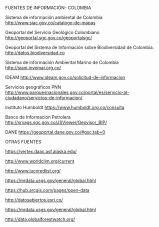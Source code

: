 FUENTES DE INFORMACIÓN- COLOMBIA

Sistema de información ambiental de Colombia 
http://www.siac.gov.co/catalogo-de-mapas

Geoportal del Servicio Geológico Colombiano
http://geoportal.sgc.gov.co/geoportalsgc/

Geoportal del Sistema de Información sobre Biodiversidad de Colombia.
http://datos.biodiversidad.co

Sistema de información Ambiental Marino de Colombia
http://siam.invemar.org.co/

IDEAM
http://www.ideam.gov.co/solicitud-de-informacion

Servicios geográficos PNN
http://www.parquesnacionales.gov.co/portal/es/servicio-al-ciudadano/servicios-de-informacion/

Instituto Humboldt
https://www.humboldt.org.co/consulta

Banco de Información Petrolera
http://srvags.sgc.gov.co/JSViewer/Geovisor_BIP/

DANE
https://geoportal.dane.gov.co/#gsc.tab=0

OTRAS FUENTES

https://vertex.daac.asf.alaska.edu/
 
http://www.worldclim.org/current

http://www.iucnredlist.org/

https://mrdata.usgs.gov/general/global.html

https://hub.arcgis.com/pages/open-data

http://datosabiertos.esri.co/

https://mrdata.usgs.gov/general/global.html

http://data.globalforestwatch.org/
